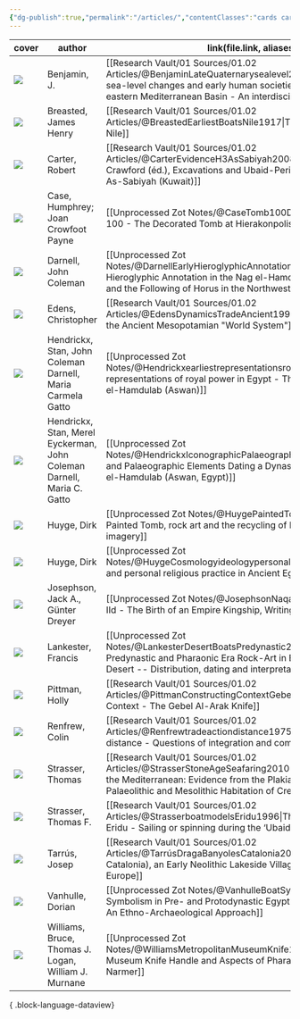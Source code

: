 ```yaml
---
{"dg-publish":true,"permalink":"/articles/","contentClasses":"cards cards-cover cards-cover-no-border"}
---
```


| cover                                                                                                                             | author                                                                 | link(file.link, aliases)                                                                                                                                                                                                      |
| --------------------------------------------------------------------------------------------------------------------------------- | ---------------------------------------------------------------------- | ----------------------------------------------------------------------------------------------------------------------------------------------------------------------------------------------------------------------------- |
| ![](https://res.cloudinary.com/ducqxvol0/image/upload/v1694740963/Source%20Covers/benjamin_sea-level_cover_o2wufn.png)            | Benjamin, J.                                                           | [[Research Vault/01 Sources/01.02 Articles/@BenjaminLateQuaternarysealevel2017\|Late Quaternary sea-level changes and early human societies in the central and eastern Mediterranean Basin - An interdisciplinary review]] |
| ![](https://res.cloudinary.com/ducqxvol0/image/upload/v1694741426/Source%20Covers/breasted_nile_cbqjp6.jpg)                       | Breasted, James Henry                                                  | [[Research Vault/01 Sources/01.02 Articles/@BreastedEarliestBoatsNile1917\|The Earliest Boats on the Nile]]                                                                                                                |
| ![](https://res.cloudinary.com/ducqxvol0/image/upload/v1694742025/Source%20Covers/carter_2008_cover_jymmfz.png)                   | Carter, Robert                                                         | [[Research Vault/01 Sources/01.02 Articles/@CarterEvidenceH3AsSabiyah2008\|Robert Carter & Harriet Crawford (éd.), Excavations and Ubaid-Period Boat Remains at H3, As-Sabiyah (Kuwait)]]                                  |
| ![](https://res.cloudinary.com/ducqxvol0/image/upload/v1694742950/Source%20Covers/case_1962_b9qdzb.jpg)                           | Case, Humphrey; Joan Crowfoot Payne                                    | [[Unprocessed Zot Notes/@CaseTomb100Decorated1962\|Tomb 100 - The Decorated Tomb at Hierakonpolis]]                                                                                                                        |
| ![](https://res.cloudinary.com/ducqxvol0/image/upload/v1694743033/Source%20Covers/darnell_cover_fprm1q.png)                       | Darnell, John Coleman                                                  | [[Unprocessed Zot Notes/@DarnellEarlyHieroglyphicAnnotation2015\|The Early Hieroglyphic Annotation in the Nag el-Hamdulab Rock Art Tableaux, and the Following of Horus in the Northwest Hinterland of Aswan]]             |
| ![](https://res.cloudinary.com/ducqxvol0/image/upload/v1694743095/Source%20Covers/edens_dynamics_cover_snwgql.jpg)                | Edens, Christopher                                                     | [[Research Vault/01 Sources/01.02 Articles/@EdensDynamicsTradeAncient1992\|Dynamics of Trade in the Ancient Mesopotamian "World System"]]                                                                                  |
| ![](https://res.cloudinary.com/ducqxvol0/image/upload/v1694743420/Source%20Covers/hendrickx_2012_iskva3.png)                      | Hendrickx, Stan, John Coleman Darnell, Maria Carmela Gatto             | [[Unprocessed Zot Notes/@Hendrickxearliestrepresentationsroyal2012\|The earliest representations of royal power in Egypt - The rock drawings of Nag el-Hamdulab (Aswan)]]                                                  |
| ![](https://res.cloudinary.com/ducqxvol0/image/upload/v1694743492/Source%20Covers/Pasted_image_20230722150753_rzfj4l.png)         | Hendrickx, Stan, Merel Eyckerman, John Coleman Darnell, Maria C. Gatto | [[Unprocessed Zot Notes/@HendrickxIconographicPalaeographicElements\|Iconographic and Palaeographic Elements Dating a Dynasty 0 Rock Art Site at Nag el-Hamdulab (Aswan, Egypt)]]                                          |
| ![](https://res.cloudinary.com/ducqxvol0/image/upload/v1694743541/Source%20Covers/Pasted_image_20230722162537_kkrkdt.png)         | Huyge, Dirk                                                            | [[Unprocessed Zot Notes/@HuygePaintedTombrock2014\|The Painted Tomb, rock art and the recycling of Predynastic Egyptian imagery]]                                                                                          |
| ![](https://res.cloudinary.com/ducqxvol0/image/upload/v1694743591/Source%20Covers/Pasted_image_20230722153648_cjgoxp.png)         | Huyge, Dirk                                                            | [[Unprocessed Zot Notes/@HuygeCosmologyideologypersonal\|Cosmology, ideology, and personal religious practice in Ancient Egyptian rock art]]                                                                               |
| ![](https://res.cloudinary.com/ducqxvol0/image/upload/v1694743652/Source%20Covers/Pasted_image_20230722164037_fv1kpb.png)         | Josephson, Jack A., Günter Dreyer                                      | [[Unprocessed Zot Notes/@JosephsonNaqadaIIdBirth2015\|Naqada IId - The Birth of an Empire Kingship, Writing, Organized Religion]]                                                                                          |
| ![](https://res.cloudinary.com/ducqxvol0/image/upload/v1694743713/Source%20Covers/Pasted_image_20230723164629_u5bd4v.png)         | Lankester, Francis                                                     | [[Unprocessed Zot Notes/@LankesterDesertBoatsPredynastic2013\|Desert Boats - Predynastic and Pharaonic Era Rock-Art in Egypt’s Central Eastern Desert -- Distribution, dating and interpretation]]                         |
| ![](https://res.cloudinary.com/ducqxvol0/image/upload/v1694743840/Source%20Covers/Gebel_el-Arak_knife__front_and_back_a9sl5x.jpg) | Pittman, Holly                                                         | [[Research Vault/01 Sources/01.02 Articles/@PittmanConstructingContextGebel1996\|Constructing Context - The Gebel Al-Arak Knife]]                                                                                          |
| ![](https://res.cloudinary.com/ducqxvol0/image/upload/v1694743899/Source%20Covers/renfrew_cover_weyeje.jpg)                       | Renfrew, Colin                                                         | [[Research Vault/01 Sources/01.02 Articles/@Renfrewtradeactiondistance1975\|Trade as action at a distance - Questions of integration and communication]]                                                                   |
| ![](https://res.cloudinary.com/ducqxvol0/image/upload/v1694743942/Source%20Covers/strasser_hesperia_cover_zxjo5a.png)             | Strasser, Thomas                                                       | [[Research Vault/01 Sources/01.02 Articles/@StrasserStoneAgeSeafaring2010\|Stone Age Seafaring in the Mediterranean: Evidence from the Plakias Region for Lower Palaeolithic and Mesolithic Habitation of Crete]]          |
| ![](https://res.cloudinary.com/ducqxvol0/image/upload/v1694743976/Source%20Covers/strasser_1996_ievcb8.jpg)                       | Strasser, Thomas F.                                                    | [[Research Vault/01 Sources/01.02 Articles/@StrasserboatmodelsEridu1996\|The boat models from Eridu - Sailing or spinning during the ‘Ubaid period?]]                                                                      |
| ![](https://res.cloudinary.com/ducqxvol0/image/upload/v1694744025/Source%20Covers/tarrus_draga_cover_rcinrz.jpg)                  | Tarrús, Josep                                                          | [[Research Vault/01 Sources/01.02 Articles/@TarrúsDragaBanyolesCatalonia2008\|La Draga (Banyoles, Catalonia), an Early Neolithic Lakeside Village in Mediterranean Europe]]                                                |
| ![](https://res.cloudinary.com/ducqxvol0/image/upload/v1694744076/Source%20Covers/Pasted_image_20230723174916_mtmz1o.png)         | Vanhulle, Dorian                                                       | [[Unprocessed Zot Notes/@VanhulleBoatSymbolismPre2018\|Boat Symbolism in Pre- and Protodynastic Egypt (ca 4500-2600 B.C.) -- An Ethno-Archaeological Approach]]                                                            |
| ![](https://res.cloudinary.com/ducqxvol0/image/upload/v1694744142/Source%20Covers/Pasted_image_20230723175354_vyhyyx.png)         | Williams, Bruce, Thomas J. Logan, William J. Murnane                   | [[Unprocessed Zot Notes/@WilliamsMetropolitanMuseumKnife1987\|The Metropolitan Museum Knife Handle and Aspects of Pharaonic Imagery before Narmer]]                                                                        |

{ .block-language-dataview}